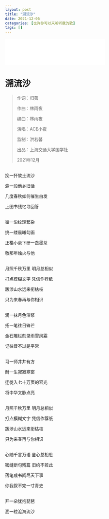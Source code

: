 ```yaml
---
layout: post
title: "溯流沙"
date: 2021-12-06
categories: [也许你可以来听听我的歌]
tags: []  
---
```



<iframe frameborder="no" border="0" marginwidth="0" marginheight="0" width=330 height=86 src="//music.163.com/outchain/player?type=2&id=2627648742&auto=0&height=66"></iframe>

# 溯流沙

> 作词：归荑
> 
> 作曲：林雨夜
> 
> 编曲：林雨夜
> 
> 演唱：ACE小夜
> 
> 监制：洪若馨 
> 
> 出品：上海交通大学国学社
> 
> 2021年12月

<br>
挽一抔故土流沙

溯一段他乡旧话

几度春秋如何催生白发

上图书残忆寻回答

<br>
循一沿纹理繁杂

挑一缕晨曦勾画

正楷小豪下研一盏墨茶

敬那年烛火与他

<br>
月照千秋万里 明月总相似

打点模糊文字 凭信作荐纸

跋涉山水远来衔枯枝

只为来春再与你相识

<br>
滴一抹月色溶浆

拓一笔往日锋芒

金石雕栏刻录雨雪风霜

记往昔不过是平常

<br>
习一师井井有方

耐一生寂寂寒窗

迁徙入七十万页的容光

将中华文脉点亮

<br>
月照千秋万里 明月总相似

打点模糊文字 凭信作荐纸

跋涉山水远来衔枯枝

只为来春再与你相识

<br>
心随千言万语 鉴心总相思

密缝断句残篇 旧约不若此

落笔成书阅尽天下事

你我叙不完一寸青史

<br>
开一朵犹抱琵琶

溯一粒沧海流沙
